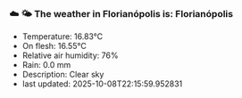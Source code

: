 ### ☁️ 🌤️  The weather in Florianópolis is: Florianópolis

- Temperature: 16.83°C
- On flesh: 16.55°C
- Relative air humidity: 76%
- Rain: 0.0 mm
- Description: Clear sky
- last updated: 2025-10-08T22:15:59.952831
